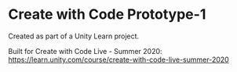# Create with Code Prototype-1
 Created as part of a Unity Learn project.

Built for Create with Code Live - Summer 2020: https://learn.unity.com/course/create-with-code-live-summer-2020
